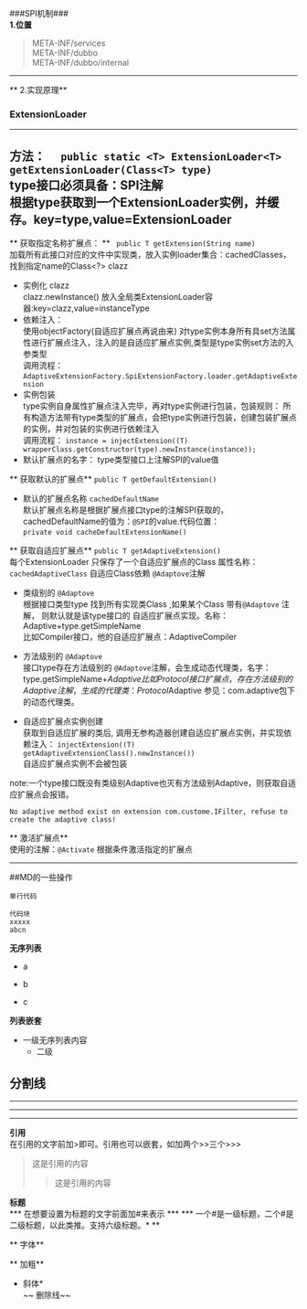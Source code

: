 
###SPI机制###  
**1.位置**  
>META-INF/services  
>META-INF/dubbo  
>META-INF/dubbo/internal  
---

** 2.实现原理**  
### ExtensionLoader  
---
方法： `  public static <T> ExtensionLoader<T> getExtensionLoader(Class<T> type)`  
type接口必须具备：SPI注解  
根据type获取到一个ExtensionLoader实例，并缓存。key=type,value=ExtensionLoader    
---

** 获取指定名称扩展点： ** ` public T getExtension(String name)`   
加载所有此接口对应的文件中实现类，放入实例loader集合：cachedClasses，找到指定name的Class<?> clazz 
   * 实例化 clazz   
   clazz.newInstance() 放入全局类ExtensionLoader容器:key=clazz,value=instanceType   
   * 依赖注入：   
   使用objectFactory(自适应扩展点再说由来) 对type实例本身所有具set方法属性进行扩展点注入，注入的是自适应扩展点实例,类型是type实例set方法的入参类型  
  调用流程： `AdaptiveExtensionFactory.SpiExtensionFactory.loader.getAdaptiveExtension` 
 * 实例包装  
  type实例自身属性扩展点注入完毕，再对type实例进行包装，包装规则： 所有构造方法带有type类型的扩展点，会把type实例进行包装，创建包装扩展点的实例，并对包装的实例进行依赖注入  
调用流程： `instance = injectExtension((T) wrapperClass.getConstructor(type).newInstance(instance));`  
  * 默认扩展点的名字： type类型接口上注解SPI的value值  
  
** 获取默认的扩展点** `public T getDefaultExtension()`  
   * 默认的扩展点名称 `cachedDefaultName`  
   默认扩展点名称是根据扩展点接口type的注解SPI获取的，cachedDefaultName的值为：`@SPI`的value.代码位置：  
	`private void cacheDefaultExtensionName()`
 
** 获取自适应扩展点** `public T getAdaptiveExtension()`  
   每个ExtensionLoader 只保存了一个自适应扩展点的Class 属性名称：`cachedAdaptiveClass` 自适应Class依赖 `@Adaptove`注解  
   * 类级别的 `@Adaptove`   
   根据接口类型type 找到所有实现类Class ,如果某个Class 带有`@Adaptove` 注解， 则默认就是该type接口的 自适应扩展点实现。名称：Adaptive+type.getSimpleName  
   比如Compiler接口，他的自适应扩展点：AdaptiveCompiler
   
 * 方法级别的 `@Adaptove`  
 接口type存在方法级别的 `@Adaptove`注解，会生成动态代理类，名字：type.getSimpleName+$Adaptive  
 比如Protocol接口扩展点，存在方法级别的Adaptive注解，生成的代理类：Protocol$Adaptive 参见：com.adaptive包下的动态代理类。
 
 * 自适应扩展点实例创建  
获取到自适应扩展的类后, 调用无参构造器创建自适应扩展点实例，并实现依赖注入：
 `injectExtension((T) getAdaptiveExtensionClass().newInstance())`  
 自适应扩展点实例不会被包装
 
 note:一个type接口既没有类级别Adaptive也灭有方法级别Adaptive，则获取自适应扩展点会报错。
 
 ```
 No adaptive method exist on extension com.custome.IFilter, refuse to create the adaptive class!
 
 ```
 ** 激活扩展点**   
 使用的注解：`@Activate` 根据条件激活指定的扩展点
 

  
   
  




   











---
##MD的一些操作

`单行代码`

```
代码块
xxxxx
abcn

```

**无序列表**

+ a
- b
* c

**列表嵌套**
*  一级无序列表内容     
    * 二级

**分割线**  
---
----
***
*****

**引用**  
在引用的文字前加>即可。引用也可以嵌套，如加两个>>三个>>>  
> 这是引用的内容
> >这是引用的内容

**标题**   
*** 在想要设置为标题的文字前面加#来表示 ***
*** 一个#是一级标题，二个#是二级标题，以此类推。支持六级标题。* **

** 字体**

** 加粗**  
  * 斜体*  
~~ 删除线~~  




